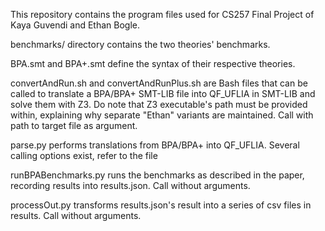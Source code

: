 This repository contains the program files used for CS257 Final Project of Kaya Guvendi and Ethan Bogle.

benchmarks/ directory contains the two theories' benchmarks.

BPA.smt and BPA+.smt define the syntax of their respective theories.

convertAndRun.sh and convertAndRunPlus.sh are Bash files that can be called to translate a BPA/BPA+ SMT-LIB file into QF\_UFLIA in SMT-LIB and solve them with Z3. Do note that Z3 executable's path must be provided within, explaining why separate "Ethan" variants are maintained. Call with path to target file as argument.

parse.py performs translations from BPA/BPA+ into QF\_UFLIA. Several calling options exist, refer to the file

runBPABenchmarks.py runs the benchmarks as described in the paper, recording results into results.json. Call without arguments.

processOut.py transforms results.json's result into a series of csv files in results. Call without arguments.
